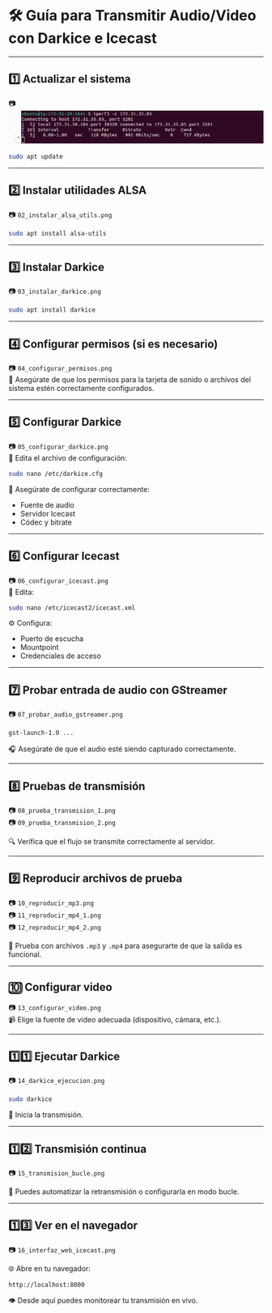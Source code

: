 
# 🛠️ Guía para Transmitir Audio/Video con Darkice e Icecast

---

## 1️⃣ Actualizar el sistema  
📷 ![sudo apt update](Proves.png)


```bash
sudo apt update
```

---

## 2️⃣ Instalar utilidades ALSA  
📷 `02_instalar_alsa_utils.png`

```bash
sudo apt install alsa-utils
```

---

## 3️⃣ Instalar Darkice  
📷 `03_instalar_darkice.png`

```bash
sudo apt install darkice
```

---

## 4️⃣ Configurar permisos (si es necesario)  
📷 `04_configurar_permisos.png`  
🔐 Asegúrate de que los permisos para la tarjeta de sonido o archivos del sistema estén correctamente configurados.

---

## 5️⃣ Configurar Darkice  
📷 `05_configurar_darkice.png`  
📝 Edita el archivo de configuración:

```bash
sudo nano /etc/darkice.cfg
```

🔧 Asegúrate de configurar correctamente:  
- Fuente de audio  
- Servidor Icecast  
- Códec y bitrate

---

## 6️⃣ Configurar Icecast  
📷 `06_configurar_icecast.png`  
📝 Edita:

```bash
sudo nano /etc/icecast2/icecast.xml
```

⚙️ Configura:  
- Puerto de escucha  
- Mountpoint  
- Credenciales de acceso

---

## 7️⃣ Probar entrada de audio con GStreamer  
📷 `07_probar_audio_gstreamer.png`

```bash
gst-launch-1.0 ...
```

🎧 Asegúrate de que el audio esté siendo capturado correctamente.

---

## 8️⃣ Pruebas de transmisión  
📷 `08_prueba_transmision_1.png`  
📷 `09_prueba_transmision_2.png`

🔍 Verifica que el flujo se transmite correctamente al servidor.

---

## 9️⃣ Reproducir archivos de prueba  
📷 `10_reproducir_mp3.png`  
📷 `11_reproducir_mp4_1.png`  
📷 `12_reproducir_mp4_2.png`

🎼 Prueba con archivos `.mp3` y `.mp4` para asegurarte de que la salida es funcional.

---

## 🔟 Configurar video  
📷 `13_configurar_video.png`  
📹 Elige la fuente de video adecuada (dispositivo, cámara, etc.).

---

## 1️⃣1️⃣ Ejecutar Darkice  
📷 `14_darkice_ejecucion.png`

```bash
sudo darkice
```

🚀 Inicia la transmisión.

---

## 1️⃣2️⃣ Transmisión continua  
📷 `15_transmision_bucle.png`

🔁 Puedes automatizar la retransmisión o configurarla en modo bucle.

---

## 1️⃣3️⃣ Ver en el navegador  
📷 `16_interfaz_web_icecast.png`  

🌐 Abre en tu navegador:

```arduino
http://localhost:8000
```

👁️ Desde aquí puedes monitorear tu transmisión en vivo.
